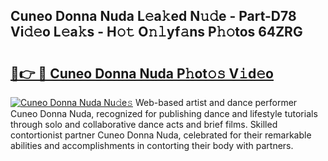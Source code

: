 ## Cuneo Donna Nuda L𝚎a𝚔ed N𝚞𝚍e - Part-D78 Vi𝚍𝚎o L𝚎a𝚔s - H𝚘𝚝 O𝚗𝚕yf𝚊ns P𝚑𝚘tos 64ZRG

# <h2><a href="http://kf19q23.oniu.top/?m=Cuneo+Donna+Nuda">🔗👉 🔴 Cuneo Donna Nuda P𝚑ot𝚘𝚜 V𝚒d𝚎o</a></h2>

[![Cuneo Donna Nuda Nu𝚍e𝚜](https://i.imgur.com/0qMVB7G.gif)](http://kf19q23.oniu.top/?m=Cuneo+Donna+Nuda)
Web-based artist and dance performer Cuneo Donna Nuda, recognized for publishing dance and lifestyle tutorials through solo and collaborative dance acts and brief films. Skilled contortionist partner Cuneo Donna Nuda, celebrated for their remarkable abilities and accomplishments in contorting their body with partners.  
